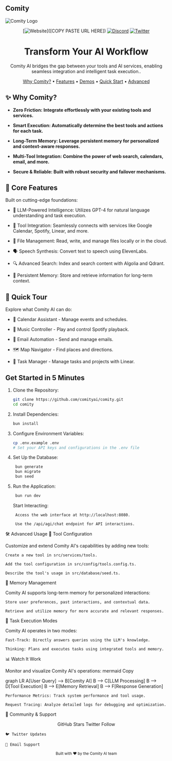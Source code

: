 ## Comity

![Comity Logo](https://i.imgur.com/vlQYDgj.png)

<div align="center">
  
  [![Website](https://img.shields.io/badge/🌐_Visit_Our_Website-curvegateway.com-2ea44f?style=for-the-badge)]([COPY PASTE URL HERE])
  [![Discord](https://img.shields.io/badge/Discord-Coming_Soon!-7289DA?style=for-the-badge&logo=discord&logoColor=white)](https://discord.gg/coming-soon)
  [![Twitter](https://img.shields.io/badge/Follow_Us-1DA1F2?style=for-the-badge&logo=twitter&logoColor=white)](https://x.com/ComityLabs)
  
  <h1>Transform Your AI Workflow</h1>
  <p>Comity AI bridges the gap between your tools and AI services, enabling seamless integration and intelligent task execution..</p>
</div>

<p align="center">
  <a href="#why-curve">Why Comity?</a> •
  <a href="#core-features">Features</a> •
  <a href="#quick-tour">Demos</a> •
  <a href="#get-started-in-5-minutes">Quick Start</a> •
  <a href="#advanced-usage">Advanced</a>
</p>


## ✨ Why Comity?

- **Zero Friction: Integrate effortlessly with your existing tools and services.**

- **Smart Execution: Automatically determine the best tools and actions for each task.**

- **Long-Term Memory: Leverage persistent memory for personalized and context-aware responses.**

- **Multi-Tool Integration: Combine the power of web search, calendars, email, and more.**

- **Secure & Reliable: Built with robust security and failover mechanisms.**

## 🚀 Core Features

Built on cutting-edge foundations:

- 🧠 LLM-Powered Intelligence: Utilizes GPT-4 for natural language understanding and task execution.

- 🔧 Tool Integration: Seamlessly connects with services like Google Calendar, Spotify, Linear, and more.

- 📂 File Management: Read, write, and manage files locally or in the cloud.

- 🗣️ Speech Synthesis: Convert text to speech using ElevenLabs.

- 🔍 Advanced Search: Index and search content with Algolia and Qdrant.

- 💾 Persistent Memory: Store and retrieve information for long-term context.

## 🎯 Quick Tour

Explore what Comity AI can do:

- 📅 Calendar Assistant - Manage events and schedules.

- 🎵 Music Controller - Play and control Spotify playback.

- 📧 Email Automation - Send and manage emails.

- 🗺️ Map Navigator - Find places and directions.

- 💼 Task Manager - Manage tasks and projects with Linear.

## Get Started in 5 Minutes

1. Clone the Repository:
     ```bash
    git clone https://github.com/comityai/comity.git
    cd comity
    ```
2. Install Dependencies:
   ```bash
   bun install
   ```
3. Configure Environment Variables:
   ```bash
   cp .env.example .env
   # Set your API keys and configurations in the .env file
   ```

4. Set Up the Database:
   ```bash
    bun generate
    bun migrate
    bun seed
   ```
   
5. Run the Application:
   ```bash
    bun run dev
   ```


    Start Interacting:

        Access the web interface at http://localhost:8080.

        Use the /api/agi/chat endpoint for API interactions.

🛠️ Advanced Usage
🔧 Tool Configuration

Customize and extend Comity AI's capabilities by adding new tools:

    Create a new tool in src/services/tools.

    Add the tool configuration in src/config/tools.config.ts.

    Describe the tool's usage in src/database/seed.ts.

🧠 Memory Management

Comity AI supports long-term memory for personalized interactions:

    Store user preferences, past interactions, and contextual data.

    Retrieve and utilize memory for more accurate and relevant responses.

🔄 Task Execution Modes

Comity AI operates in two modes:

    Fast-Track: Directly answers queries using the LLM's knowledge.

    Thinking: Plans and executes tasks using integrated tools and memory.

📊 Watch It Work

Monitor and visualize Comity AI's operations:
mermaid
Copy

graph LR
    A[User Query] --> B[Comity AI]
    B --> C[LLM Processing]
    B --> D[Tool Execution]
    B --> E[Memory Retrieval]
    B --> F[Response Generation]

    Performance Metrics: Track system performance and tool usage.

    Request Tracing: Analyze detailed logs for debugging and optimization.

🌟 Community & Support
<div align="center">

GitHub Stars
Twitter Follow
</div>

    🐦 Twitter Updates

    📧 Email Support

<div align="center"> <sub>Built with ❤️ by the Comity AI team</sub> </div>
